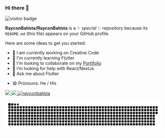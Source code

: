 ### Hi there 👋


![visitor badge](https://visitor-badge.glitch.me/badge?page_id=RayconBatista.visitor-badge)


**RayconBatista/RayconBatista** is a ✨ _special_ ✨ repository because its `README.md` (this file) appears on your GitHub profile.

Here are some ideas to get you started:


- 🔭 I am currently working on Creative Code 
- 🌱 I'm currently learning Flutter
- 👯 I'm looking to collaborate on my [Portifolio](https://rayconlimabatista.com.br)
- 🤔 I’m looking for help with React/NextJs
- 💬 Ask me about Flutter
<!-- - 📫 How to reach me: ... -->
- 😄 Pronouns: He / His
<!-- - ⚡ Fun fact: ... -->
 
 <div style="display:flex;" align="center">
  <a href="https://github.com/R4YC0NLima">
  <img height="180em" style="justify-content: space-between" src="https://github-readme-stats.vercel.app/api?username=RayconBatista&show_icons=true&theme=dracula&include_all_commits=true&count_private=true"/>
  <img  height="180em"  style="justify-content: space-between" src="https://github-readme-stats.vercel.app/api/top-langs/?username=RayconBatista&layout=compact&langs_count=16&theme=dracula"/>
   <img height="180em" style="justify-content: space-between" src="https://github-readme-streak-stats.herokuapp.com/?user=RayconBatista&" alt="rayconbatista" />
   </div>
 

![Snake animation](https://github.com/R4YC0NLima/R4YC0NLima/blob/output/github-contribution-grid-snake.svg)

<!-- <img style="float: right;" src="https://dashboard.snapcraft.io/site_media/appmedia/2017/11/webide.ico_HA9tBL0.png"> -->

